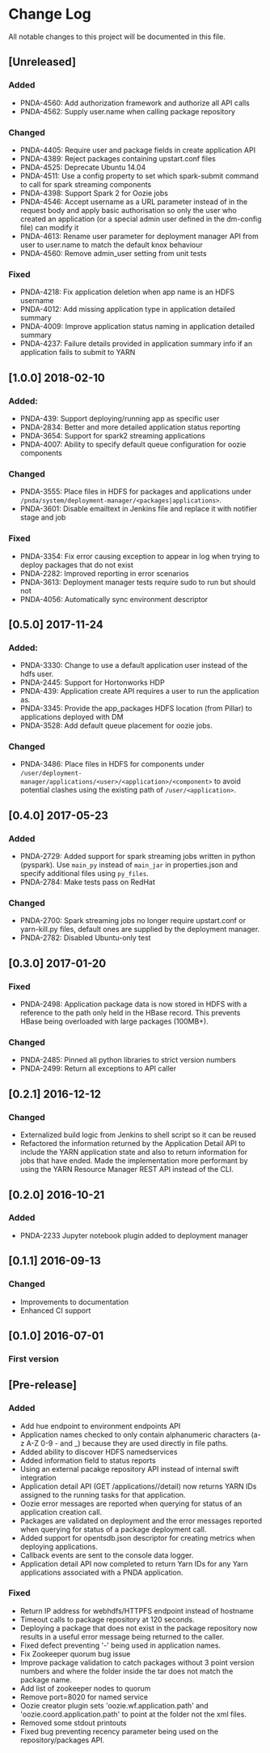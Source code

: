 # Change Log
All notable changes to this project will be documented in this file.

## [Unreleased]
### Added
- PNDA-4560: Add authorization framework and authorize all API calls
- PNDA-4562: Supply user.name when calling package repository

### Changed
- PNDA-4405: Require user and package fields in create application API
- PNDA-4389: Reject packages containing upstart.conf files
- PNDA-4525: Deprecate Ubuntu 14.04
- PNDA-4511: Use a config property to set which spark-submit command to call for spark streaming components
- PNDA-4398: Support Spark 2 for Oozie jobs
- PNDA-4546: Accept username as a URL parameter instead of in the request body and apply basic authorisation so only the user who created an application (or a special admin user defined in the dm-config file) can modify it
- PNDA-4613: Rename user parameter for deployment manager API from user to user.name to match the default knox behaviour
- PNDA-4560: Remove admin_user setting from unit tests

### Fixed
- PNDA-4218: Fix application deletion when app name is an HDFS username
- PNDA-4012: Add missing application type in application detailed summary
- PNDA-4009: Improve application status naming in application detailed summary
- PNDA-4237: Failure details provided in application summary info if an application fails to submit to YARN

## [1.0.0] 2018-02-10
### Added:
- PNDA-439: Support deploying/running app as specific user
- PNDA-2834: Better and more detailed application status reporting
- PNDA-3654: Support for spark2 streaming applications
- PNDA-4007: Ability to specify default queue configuration for oozie components

### Changed
- PNDA-3555: Place files in HDFS for packages and applications under `/pnda/system/deployment-manager/<packages|applications>`.
- PNDA-3601: Disable emailtext in Jenkins file and replace it with notifier stage and job

### Fixed
- PNDA-3354: Fix error causing exception to appear in log when trying to deploy packages that do not exist
- PNDA-2282: Improved reporting in error scenarios
- PNDA-3613: Deployment manager tests require sudo to run but should not
- PNDA-4056: Automatically sync environment descriptor

## [0.5.0] 2017-11-24
### Added:
- PNDA-3330: Change to use a default application user instead of the hdfs user.
- PNDA-2445: Support for Hortonworks HDP
- PNDA-439: Application create API requires a user to run the application as.
- PNDA-3345: Provide the app_packages HDFS location (from Pillar) to applications deployed with DM
- PNDA-3528: Add default queue placement for oozie jobs.

### Changed
- PNDA-3486: Place files in HDFS for components under `/user/deployment-manager/applications/<user>/<application>/<component>` to avoid potential clashes using the existing path of `/user/<application>`.

## [0.4.0] 2017-05-23
### Added
- PNDA-2729: Added support for spark streaming jobs written in python (pyspark). Use `main_py` instead of `main_jar` in properties.json and specify additional files using `py_files`.
- PNDA-2784: Make tests pass on RedHat

### Changed
- PNDA-2700: Spark streaming jobs no longer require upstart.conf or yarn-kill.py files, default ones are supplied by the deployment manager.
- PNDA-2782: Disabled Ubuntu-only test


## [0.3.0] 2017-01-20
### Fixed
- PNDA-2498: Application package data is now stored in HDFS with a reference to the path only held in the HBase record. This prevents HBase being overloaded with large packages (100MB+).

### Changed
- PNDA-2485: Pinned all python libraries to strict version numbers
- PNDA-2499: Return all exceptions to API caller

## [0.2.1] 2016-12-12
### Changed
- Externalized build logic from Jenkins to shell script so it can be reused
- Refactored the information returned by the Application Detail API to include the YARN application state and also to return information for jobs that have ended. Made the implementation more performant by using the YARN Resource Manager REST API instead of the CLI.

## [0.2.0] 2016-10-21
### Added
- PNDA-2233 Jupyter notebook plugin added to deployment manager

## [0.1.1] 2016-09-13
### Changed
- Improvements to documentation
- Enhanced CI support

## [0.1.0] 2016-07-01
### First version

## [Pre-release]

### Added

- Add hue endpoint to environment endpoints API
- Application names checked to only contain alphanumeric characters (a-z A-Z 0-9 - and _) because they are used directly in file paths.
- Added ability to discover HDFS namedservices
- Added information field to status reports
- Using an external pacakge repository API instead of internal swift integration
- Application detail API (GET /applications/<application>/detail) now returns YARN IDs assigned to the running tasks for that application.
- Oozie error messages are reported when querying for status of an application creation call.
- Packages are validated on deployment and the error messages reported when querying for status of a package deployment call.
- Added support for opentsdb.json descriptor for creating metrics when deploying applications.
- Callback events are sent to the console data logger.
- Application detail API now completed to return Yarn IDs for any Yarn applications associated with a PNDA application.

### Fixed

- Return IP address for webhdfs/HTTPFS endpoint instead of hostname
- Timeout calls to package repository at 120 seconds.
- Deploying a package that does not exist in the package repository now results in a useful error message being returned to the caller.
- Fixed defect preventing '-' being used in application names.
- Fix Zookeeper quorum bug issue
- Improve package validation to catch packages without 3 point version numbers and where the folder inside the tar does not match the package name.
- Add list of zookeeper nodes to quorum
- Remove port=8020 for named service
- Oozie creator plugin sets 'oozie.wf.application.path' and 'oozie.coord.application.path' to point at the folder not the xml files.
- Removed some stdout printouts
- Fixed bug preventing recency parameter being used on the repository/packages API.
